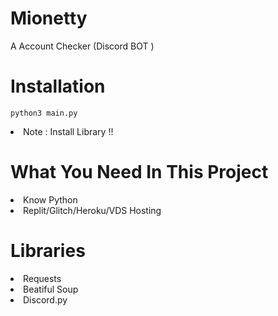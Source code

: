 # Mionetty
A Account Checker (Discord BOT )
# Installation
``python3 main.py``
<li> Note : Install Library !! </li>

# What You Need In This Project
<li>Know Python</li>
<li>Replit/Glitch/Heroku/VDS Hosting</li>

# Libraries
<li> Requests</li>
<li> Beatiful Soup </li>
<li> Discord.py </li>
